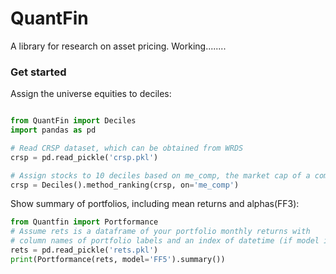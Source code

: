 # QuantFin
A library for research on asset pricing.
Working........

### Get started
Assign the universe equities to deciles:

```Python

from QuantFin import Deciles
import pandas as pd

# Read CRSP dataset, which can be obtained from WRDS
crsp = pd.read_pickle('crsp.pkl') 

# Assign stocks to 10 deciles based on me_comp, the market cap of a company.
crsp = Deciles().method_ranking(crsp, on='me_comp')
```

Show summary of portfolios, including mean returns and alphas(FF3):

```python
from Quantfin import Portformance
# Assume rets is a dataframe of your portfolio monthly returns with 
# column names of portfolio labels and an index of datetime (if model is specified).
rets = pd.read_pickle('rets.pkl') 
print(Portformance(rets, model='FF5').summary())
```
